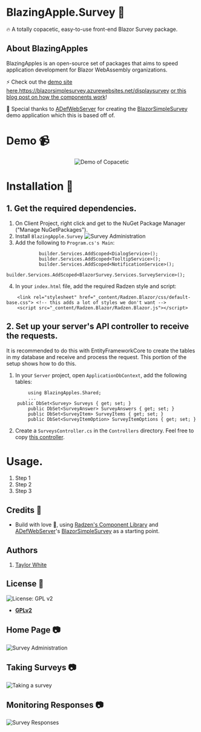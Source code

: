 # BlazingApple.Survey :apple:

:fire:  A totally copacetic, easy-to-use front-end Blazor Survey package.

## About BlazingApples
BlazingApples is an open-source set of packages that aims to speed application development for Blazor WebAssembly organizations.

:zap: Check out the [demo site here](https://blazorsimplesurvey.azurewebsites.net/displaysurvey),https://blazorsimplesurvey.azurewebsites.net/displaysurvey [or this blog post on how the components work](https://blazorhelpwebsite.com/ViewBlogPost/44)!

:clap: Special thanks to [ADefWebServer](https://github.com/ADefWebserver/BlazorSimpleSurvey/commits?author=ADefWebserver) for creating the [BlazorSimpleSurvey](https://github.com/ADefWebserver/BlazorSimpleSurvey) demo application which this is based off of.

# Demo :video_camera:

<p align="center">
  <img alt="Demo of Copacetic" src="https://github.com/taylorchasewhite/copacetic-frontity/blob/master/readme/2020-09-04 - Frontity Site - Video.gif?raw=true">
</p>

# Installation :wrench:

## 1. Get the required dependencies.

1. On Client Project, right click and get to the NuGet Package Manager ("Manage NuGetPackages").
2. Install `BlazingApple.Survey`
![Survey Administration](https://github.com/BlazingApple/Survey/blob/main/README/InstallBlazingApplePackage.png?raw=true)
3. Add the following to `Program.cs's Main`:
```
			builder.Services.AddScoped<DialogService>();
			builder.Services.AddScoped<TooltipService>();
			builder.Services.AddScoped<NotificationService>();
			builder.Services.AddScoped<BlazorSurvey.Services.SurveyService>();
```

4. In your `index.html` file, add the required Radzen style and script:
```
    <link rel="stylesheet" href="_content/Radzen.Blazor/css/default-base.css"> <!-- this adds a lot of styles we don't want -->
    <script src="_content/Radzen.Blazor/Radzen.Blazor.js"></script>
```

## 2. Set up your server's API controller to receive the requests.
It is recommended to do this with EntityFrameworkCore to create the tables in my database and receive and process the request. This portion of the setup shows how to do this.

1. In your `Server` project, open `ApplicationDbContext`, add the following tables:
```
		using BlazingApples.Shared;
		...
    public DbSet<Survey> Surveys { get; set; }
		public DbSet<SurveyAnswer> SurveyAnswers { get; set; }
		public DbSet<SurveyItem> SurveyItems { get; set; }
		public DbSet<SurveyItemOption> SurveyItemOptions { get; set; }
```
2. Create a `SurveysController.cs` in the `Controllers` directory. Feel free to copy [this controller](#).


# Usage.

1. Step 1
2. Step 2
3. Step 3

## Credits :white_flower:

- Build with love :blue_heart:, using [Radzen's Component Library](https://razor.radzen.com/) and [ADefWebServer](https://github.com/ADefWebserver/BlazorSimpleSurvey/commits?author=ADefWebserver)'s [BlazorSimpleSurvey](https://github.com/ADefWebserver/BlazorSimpleSurvey) as a starting point.

## Authors

1. [Taylor White](https://twitter.com/taychasewhite)

## License :scroll:

![License: GPL v2](https://img.shields.io/badge/License-GPL%20v2-blue.svg)

- **[GPLv2](https://www.gnu.org/licenses/old-licenses/gpl-2.0.en.html)**

## Home Page :camera:
![Survey Administration](https://github.com/BlazingApple/Survey/blob/main/README/SurveyAdmin.png?raw=true)

## Taking Surveys :camera:
![Taking a survey](https://github.com/BlazingApple/Survey/blob/main/README/Taking%20a%20Survey.png?raw=true)

## Monitoring Responses :camera:
![Survey Responses](https://github.com/BlazingApple/Survey/blob/main/README/SurveyResults.png?raw=true)

